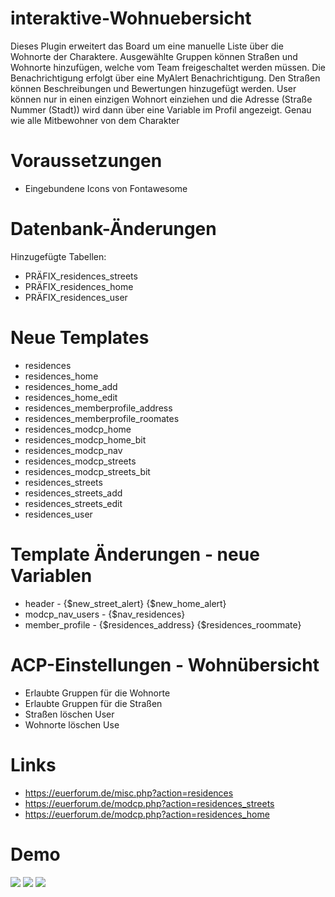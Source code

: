 # interaktive-Wohnuebersicht
Dieses Plugin erweitert das Board um eine manuelle Liste über die Wohnorte der Charaktere. Ausgewählte Gruppen können Straßen und Wohnorte hinzufügen, welche vom Team freigeschaltet werden müssen. Die Benachrichtigung erfolgt über eine MyAlert Benachrichtigung.
Den Straßen können Beschreibungen und Bewertungen hinzugefügt werden. User können nur in einen einzigen Wohnort einziehen und die Adresse (Straße Nummer (Stadt)) wird dann über eine Variable im Profil angezeigt. Genau wie alle Mitbewohner von dem Charakter

# Voraussetzungen
- Eingebundene Icons von Fontawesome

# Datenbank-Änderungen
Hinzugefügte Tabellen:
- PRÄFIX_residences_streets
- PRÄFIX_residences_home
- PRÄFIX_residences_user

# Neue Templates
- residences
- residences_home	
- residences_home_add	
- residences_home_edit
- residences_memberprofile_address
- residences_memberprofile_roomates
- residences_modcp_home
- residences_modcp_home_bit
- residences_modcp_nav	
- residences_modcp_streets
- residences_modcp_streets_bit
- residences_streets
- residences_streets_add	
- residences_streets_edit
- residences_user

# Template Änderungen - neue Variablen
- header - {$new_street_alert} {$new_home_alert}
- modcp_nav_users - {$nav_residences}
- member_profile - {$residences_address} {$residences_roommate}

# ACP-Einstellungen - Wohnübersicht
- Erlaubte Gruppen für die Wohnorte
- Erlaubte Gruppen für die Straßen
- Straßen löschen User
- Wohnorte löschen Use

# Links
- https://euerforum.de/misc.php?action=residences
- https://euerforum.de/modcp.php?action=residences_streets
- https://euerforum.de/modcp.php?action=residences_home

# Demo
<img src="https://www.bilder-hochladen.net/files/big/m4bn-e2-87b6.png">
<img src="https://www.bilder-hochladen.net/files/big/m4bn-e3-5040.png">
<img src="https://www.bilder-hochladen.net/files/big/m4bn-e3-5040.png">
